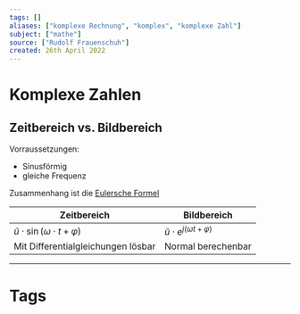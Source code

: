 ```yaml
---
tags: []
aliases: ["komplexe Rechnung", "komplex", "komplexe Zahl"]
subject: ["mathe"]
source: ["Rudolf Frauenschuh"]
created: 26th April 2022
---
```


# Komplexe Zahlen

## Zeitbereich vs. Bildbereich

Vorraussetzungen:
- Sinusförmig
- gleiche Frequenz

Zusammenhang ist die [Eulersche Formel](Eulersche%20Formel.md)

| Zeitbereich                               | Bildbereich                            |
| ----------------------------------------- | -------------------------------------- |
| $\hat{u}\cdot\sin(\omega\cdot t+\varphi)$ | $\hat{u}\cdot e^{j(\omega t+\varphi)}$ |
| Mit Differentialgleichungen lösbar        | Normal berechenbar                                    |


---

# Tags